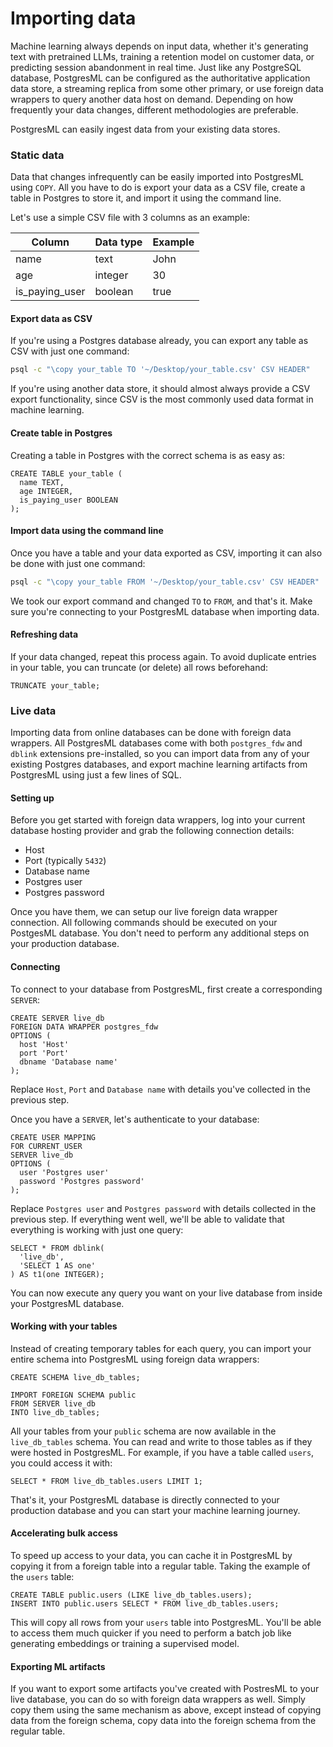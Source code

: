 # Importing data

Machine learning always depends on input data, whether it's generating text with pretrained LLMs, training a retention model on customer data, or predicting session abandonment in real time. Just like any PostgreSQL database, PostgresML can be configured as the authoritative application data store, a streaming replica from some other primary, or use foreign data wrappers to query another data host on demand. Depending on how frequently your data changes, different methodologies are preferable.

PostgresML can easily ingest data from your existing data stores.&#x20;

### Static data

Data that changes infrequently can be easily imported into PostgresML using `COPY`. All you have to do is export your data as a CSV file, create a table in Postgres to store it, and import it using the command line.

Let's use a simple CSV file with 3 columns as an example:

| Column           | Data type | Example |
| ---------------- | --------- | ------- |
| name             | text      | John    |
| age              | integer   | 30      |
| is\_paying\_user | boolean   | true    |

#### Export data as CSV

If you're using a Postgres database already, you can export any table as CSV with just one command:

```bash
psql -c "\copy your_table TO '~/Desktop/your_table.csv' CSV HEADER"
```

If you're using another  data store, it should almost always provide a CSV export functionality, since CSV is the most commonly used data format in machine learning.

#### Create table in Postgres

Creating a table in Postgres with the correct schema is as easy as:

```
CREATE TABLE your_table (
  name TEXT,
  age INTEGER,
  is_paying_user BOOLEAN
);
```

#### Import data using the command line

Once you have a table and your data exported as CSV, importing it can also be done with just one command:

```bash
psql -c "\copy your_table FROM '~/Desktop/your_table.csv' CSV HEADER"
```

We took our export command and changed `TO` to `FROM`, and that's it. Make sure you're connecting to your PostgresML database when importing data.

#### Refreshing data

If your data changed, repeat this process again. To avoid duplicate entries in your table, you can truncate (or delete) all rows beforehand:

```
TRUNCATE your_table;
```

### Live data

Importing data from online databases can be done with foreign data wrappers. All PostgresML databases come with both `postgres_fdw` and `dblink` extensions pre-installed, so you can import data from any of your existing Postgres databases, and export machine learning artifacts from PostgresML using just a few lines of SQL.

#### Setting up

Before you get started with foreign data wrappers, log into your current database hosting provider and grab the following connection details:

* Host
* Port (typically `5432`)
* Database name
* Postgres user
* Postgres password

Once you have them, we can setup our live foreign data wrapper connection. All following commands should be executed on your PostgesML database. You don't need to perform any additional steps on your production database.

#### Connecting

To connect to your database from PostgresML, first create a corresponding `SERVER`:

```
CREATE SERVER live_db
FOREIGN DATA WRAPPER postgres_fdw
OPTIONS (
  host 'Host'
  port 'Port'
  dbname 'Database name'
);
```

Replace `Host`, `Port` and `Database name` with details you've collected in the previous step.

Once you have a `SERVER`, let's authenticate to your database:

```
CREATE USER MAPPING
FOR CURRENT_USER
SERVER live_db
OPTIONS (
  user 'Postgres user'
  password 'Postgres password'
);
```

Replace `Postgres user` and `Postgres password` with details collected in the previous step. If everything went well, we'll be able to validate that everything is working with just one query:

```
SELECT * FROM dblink(
  'live_db',
  'SELECT 1 AS one'
) AS t1(one INTEGER);
```

You can now execute any query you want on your live database from inside your PostgresML database.

#### Working with your tables

Instead of creating temporary tables for each query, you can import your entire schema into PostgresML using foreign data wrappers:

```
CREATE SCHEMA live_db_tables;

IMPORT FOREIGN SCHEMA public
FROM SERVER live_db
INTO live_db_tables;
```

All your tables from your `public` schema are now available in the `live_db_tables` schema. You can read and write to those tables as if they were hosted in PostgresML. For example, if you have a table called `users`, you could access it with:

```
SELECT * FROM live_db_tables.users LIMIT 1;
```

That's it, your PostgresML database is directly connected to your production database and you can start your machine learning journey.

#### Accelerating bulk access

To speed up access to your data, you can cache it in PostgresML by copying it from a foreign table into a regular table. Taking the example of the `users` table:

```
CREATE TABLE public.users (LIKE live_db_tables.users);
INSERT INTO public.users SELECT * FROM live_db_tables.users;
```

This will copy all rows from your `users` table into PostgresML. You'll be able to access them much quicker if you need to perform a batch job like generating embeddings or training a supervised model.

#### Exporting ML artifacts

If you want to export some artifacts you've created with PostresML to your live database, you can do so with foreign data wrappers as well. Simply copy them using the same mechanism as above, except instead of copying data from the foreign schema, copy data into the foreign schema from the regular table.
